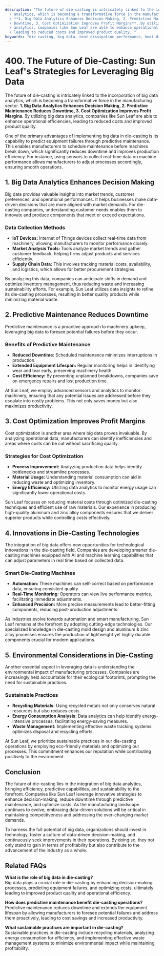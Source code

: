 ```yaml
---
description: "The future of die-casting is intricately linked to the incorporation of big data\
  \ analytics, which is becoming a transformative force in the manufacturing sector.\
  \ **1. Big Data Analytics Enhances Decision Making, 2. Predictive Maintenance Reduces\
  \ Downtime, 3. Cost Optimization Improves Profit Margins**. By utilizing big data\
  \ analytics, companies like Sun Leaf are able to enhance operational efficiencies,\
  \ leading to reduced costs and improved product quality. "
keywords: "die casting, big data, heat dissipation performance, heat dissipation structure"
---
```

# 400. The Future of Die-Casting: Sun Leaf's Strategies for Leveraging Big Data

The future of die-casting is intricately linked to the incorporation of big data analytics, which is becoming a transformative force in the manufacturing sector. **1. Big Data Analytics Enhances Decision Making, 2. Predictive Maintenance Reduces Downtime, 3. Cost Optimization Improves Profit Margins**. By utilizing big data analytics, companies like Sun Leaf are able to enhance operational efficiencies, leading to reduced costs and improved product quality. 

One of the primary advantages of implementing big data in die-casting is its capability to predict equipment failures through predictive maintenance. This enables manufacturers to schedule maintenance before machines break down, which significantly reduces downtime and improves production efficiency. For instance, using sensors to collect real-time data on machine performance allows manufacturers to adjust processes accordingly, ensuring smooth operations.

## **1. Big Data Analytics Enhances Decision Making**

Big data provides valuable insights into market trends, customer preferences, and operational performances. It helps businesses make data-driven decisions that are more aligned with market demands. For die-casting companies, understanding customer needs enables them to innovate and produce components that meet or exceed expectations. 

### **Data Collection Methods**

- **IoT Devices:** Internet of Things devices collect real-time data from machinery, allowing manufacturers to monitor performance closely.
- **Market Analysis Tools:** Tools analyze market trends and gather customer feedback, helping firms adjust products and services efficiently.
- **Supply Chain Data:** This involves tracking material costs, availability, and logistics, which allows for better procurement strategies.

By analyzing this data, companies can anticipate shifts in demand and optimize inventory management, thus reducing waste and increasing sustainability efforts. For example, Sun Leaf utilizes data insights to refine its die-casting processes, resulting in better quality products while minimizing material waste.

## **2. Predictive Maintenance Reduces Downtime**

Predictive maintenance is a proactive approach to machinery upkeep, leveraging big data to foresee potential failures before they occur. 

### **Benefits of Predictive Maintenance**

- **Reduced Downtime:** Scheduled maintenance minimizes interruptions in production.
- **Extended Equipment Lifespan:** Regular monitoring helps in identifying wear and tear early, preserving machinery health.
- **Cost Efficiency:** By preventing unplanned breakdowns, companies save on emergency repairs and lost production time.

At Sun Leaf, we employ advanced sensors and analytics to monitor machinery, ensuring that any potential issues are addressed before they escalate into costly problems. This not only saves money but also maximizes productivity.

## **3. Cost Optimization Improves Profit Margins**

Cost optimization is another area where big data proves invaluable. By analyzing operational data, manufacturers can identify inefficiencies and areas where costs can be cut without sacrificing quality.

### **Strategies for Cost Optimization**

- **Process Improvement:** Analyzing production data helps identify bottlenecks and streamline processes.
- **Material Usage:** Understanding material consumption can aid in reducing waste and optimizing inventory.
- **Energy Efficiency:** Utilizing data analytics to monitor energy usage can significantly lower operational costs.

Sun Leaf focuses on reducing material costs through optimized die-casting techniques and efficient use of raw materials. Our experience in producing high-quality aluminum and zinc alloy components ensures that we deliver superior products while controlling costs effectively.

## **4. Innovations in Die-Casting Technologies**

The integration of big data offers new opportunities for technological innovations in the die-casting field. Companies are developing smarter die-casting machines equipped with AI and machine learning capabilities that can adjust parameters in real time based on collected data.

### **Smart Die-Casting Machines**

- **Automation:** These machines can self-correct based on performance data, ensuring consistent quality.
- **Real-Time Monitoring:** Operators can view live performance metrics, facilitating immediate adjustments.
- **Enhanced Precision:** More precise measurements lead to better-fitting components, reducing post-production adjustments.

As industries evolve towards automation and smart manufacturing, Sun Leaf remains at the forefront by adopting cutting-edge technologies. Our specialized knowledge in die-casting mold design and aluminum & zinc alloy processes ensures the production of lightweight yet highly durable components crucial for modern applications.

## **5. Environmental Considerations in Die-Casting**

Another essential aspect in leveraging data is understanding the environmental impact of manufacturing processes. Companies are increasingly held accountable for their ecological footprints, prompting the need for sustainable practices.

### **Sustainable Practices**

- **Recycling Materials:** Using recycled metals not only conserves natural resources but also reduces costs.
- **Energy Consumption Analysis:** Data analytics can help identify energy-intensive processes, facilitating energy-saving measures.
- **Waste Management:** Implementing effective waste tracking systems optimizes disposal and recycling efforts.

At Sun Leaf, we prioritize sustainable practices in our die-casting operations by employing eco-friendly materials and optimizing our processes. This commitment enhances our reputation while contributing positively to the environment.

## **Conclusion**

The future of die-casting lies in the integration of big data analytics, bringing efficiency, predictive capabilities, and sustainability to the forefront. Companies like Sun Leaf leverage innovative strategies to enhance decision-making, reduce downtime through predictive maintenance, and optimize costs. As the manufacturing landscape continues to evolve, embracing data-driven solutions will be critical in maintaining competitiveness and addressing the ever-changing market demands.

To harness the full potential of big data, organizations should invest in technology, foster a culture of data-driven decision-making, and continuously seek improvements in their operations. By doing so, they not only stand to gain in terms of profitability but also contribute to the advancement of the industry as a whole.

## **Related FAQs**

**What is the role of big data in die-casting?**  
Big data plays a crucial role in die-casting by enhancing decision-making processes, predicting equipment failures, and optimizing costs, ultimately leading to improved product quality and operational efficiency.

**How does predictive maintenance benefit die-casting operations?**  
Predictive maintenance reduces downtime and extends the equipment lifespan by allowing manufacturers to foresee potential failures and address them proactively, leading to cost savings and increased productivity.

**What sustainable practices are important in die-casting?**  
Sustainable practices in die-casting include recycling materials, analyzing energy consumption for efficiency, and implementing effective waste management systems to minimize environmental impact while maintaining profitability.
